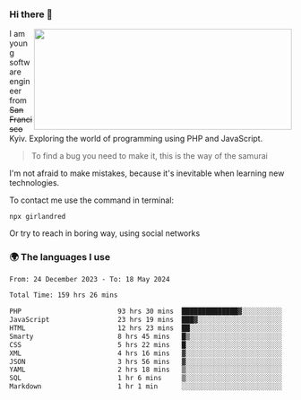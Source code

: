 ### Hi there 👋  

<img align='right' src="https://github-readme-stats.vercel.app/api?username=girlandred&count_private=true&show_icons=true&include_all_commits=true&hide_rank=true&hide_title=true&theme=buefy&card_width=300" width=460 height=180>


I am young software engineer from ~~San Francisco~~ Kyiv. Exploring the world of programming using PHP and JavaScript.


> To find a bug you need to make it, this is the way of the samurai



I'm not afraid to make mistakes, because it's inevitable when learning new technologies.

To contact me use the command in terminal:

```
npx girlandred
```

Or try to reach in boring way, using social networks


### 🌍 The languages I use

<!--START_SECTION:waka-->

```txt
From: 24 December 2023 - To: 18 May 2024

Total Time: 159 hrs 26 mins

PHP                        93 hrs 30 mins  ██████████████▓░░░░░░░░░░   58.64 %
JavaScript                 23 hrs 19 mins  ███▓░░░░░░░░░░░░░░░░░░░░░   14.63 %
HTML                       12 hrs 23 mins  ██░░░░░░░░░░░░░░░░░░░░░░░   07.77 %
Smarty                     8 hrs 45 mins   █▒░░░░░░░░░░░░░░░░░░░░░░░   05.49 %
CSS                        5 hrs 22 mins   █░░░░░░░░░░░░░░░░░░░░░░░░   03.37 %
XML                        4 hrs 16 mins   ▓░░░░░░░░░░░░░░░░░░░░░░░░   02.69 %
JSON                       3 hrs 56 mins   ▓░░░░░░░░░░░░░░░░░░░░░░░░   02.47 %
YAML                       2 hrs 18 mins   ▒░░░░░░░░░░░░░░░░░░░░░░░░   01.45 %
SQL                        1 hr 6 mins     ▒░░░░░░░░░░░░░░░░░░░░░░░░   00.70 %
Markdown                   1 hr 1 min      ░░░░░░░░░░░░░░░░░░░░░░░░░   00.65 %
```

<!--END_SECTION:waka-->
